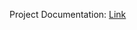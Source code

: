 Project Documentation: [Link](https://docs.google.com/document/d/1PD0UNt84fS53hWLYue59GueCkrg4cOYEhrKPBBNce5Q/edit?pli=1&tab=t.0#heading=h.5v4uuk85aq5)
